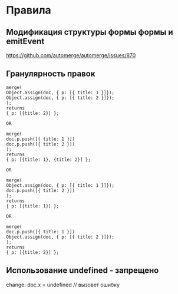 # Правила

## Модификация структуры формы формы и emitEvent

https://github.com/automerge/automerge/issues/870

## Гранулярность правок

```
merge(
Object.assign(doc, { p: [{ title: 1 }]});
Object.assign(doc, { p: [{ title: 2 }]});
);
returns
{ p: [{title: 2}] };

OR

merge(
doc.p.push([{ title: 1 }])
doc.p.push([{ title: 2 }])
);
returns
{ p: [{title: 1}, {title: 2}] };

OR

merge(
Object.assign(doc, { p: [{ title: 1 }]});
doc.p.push([{ title: 2 }])
);
returns
{ p: [{title: 1}] };

OR

merge(
doc.p.push([{ title: 1 }])
Object.assign(doc, { p: [{ title: 2 }]});
);
returns
{ p: [{title: 2}] };

```

## Использование undefined - запрещено

change:
doc.x = undefined // вызовет ошибку
